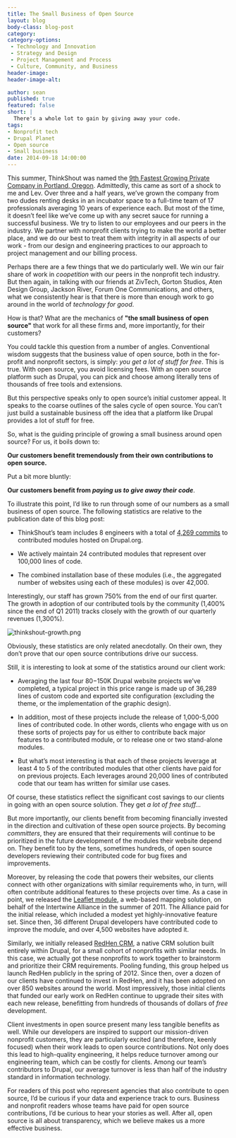 ```yaml
---
title: The Small Business of Open Source
layout: blog
body-class: blog-post
category:
category-options:
 - Technology and Innovation
 - Strategy and Design
 - Project Management and Process
 - Culture, Community, and Business
header-image:
header-image-alt:

author: sean
published: true 
featured: false
short: |
  There's a whole lot to gain by giving away your code.
tags:
- Nonprofit tech
- Drupal Planet
- Open source
- Small business
date: 2014-09-18 14:00:00
---
```

This summer, ThinkShout was named the [9th Fastest Growing Private Company in Portland, Oregon](http://www.bizjournals.com/portland/gallery/43111?s=image_gallery&img_no=87&s=image_gallery&img_no=87). Admittedly, this came as sort of a shock to me and Lev. Over three and a half years, we’ve grown the company from two dudes renting desks in an incubator space to a full-time team of 17 professionals averaging 10 years of experience each. But most of the time, it doesn’t feel like we’ve come up with any secret sauce for running a successful business. We try to listen to our employees and our peers in the industry. We partner with nonprofit clients trying to make the world a better place, and we do our best to treat them with integrity in all aspects of our work - from our design and engineering practices to our approach to project management and our billing process.

Perhaps there are a few things that we do particularly well. We win our fair share of work in *coopetition* with our peers in the nonprofit tech industry. But then again, in talking with our friends at ZivTech, Gorton Studios, Aten Design Group, Jackson River, Forum One Communications, and others, what we consistently hear is that there is more than enough work to go around in the world of *technology for good*.

How is that? What are the mechanics of **"the small business of open source"** that work for all these firms and, more importantly, for their customers?

You could tackle this question from a number of angles. Conventional wisdom suggests that the business value of open source, both in the for-profit and nonprofit sectors, is simply: *you get a lot of stuff for free*. This is true. With open source, you avoid licensing fees. With an open source platform such as Drupal, you can pick and choose among literally tens of thousands of free tools and extensions.

But this perspective speaks only to open source’s initial customer appeal. It speaks to the coarse outlines of the sales cycle of open source. You can’t just build a sustainable business off the idea that a platform like Drupal provides a lot of stuff for free.

So, what is the guiding principle of growing a small business around open source? For us, it boils down to:

**Our customers benefit tremendously from their own contributions to open source.**

Put a bit more bluntly:

**Our customers benefit from _paying us to give away their code_**.

To illustrate this point, I’d like to run through some of our numbers as a small business of open source. The following statistics are relative to the publication date of this blog post:

* ThinkShout’s team includes 8 engineers with a total of [4,269 commits](https://www.drupal.org/contribute/development) to contributed modules hosted on Drupal.org.

* We actively maintain 24 contributed modules that represent over 100,000 lines of code.

* The combined installation base of these modules (i.e., the aggregated number of websites using each of these modules) is over 42,000.

Interestingly, our staff has grown 750% from the end of our first quarter. The growth in adoption of our contributed tools by the community (1,400% since the end of Q1 2011) tracks closely with the growth of our quarterly revenues (1,300%).

![thinkshout-growth.png](/assets/images/blog/thinkshout-growth.png)

Obviously, these statistics are only related anecdotally. On their own, they don’t prove that our open source contributions drive our success.

Still, it is interesting to look at some of the statistics around our client work:

* Averaging the last four $80-$150K Drupal website projects we’ve completed, a typical project in this price range is made up of 36,289 lines of custom code and exported site configuration (excluding the theme, or the implementation of the graphic design).

* In addition, most of these projects include the release of 1,000-5,000 lines of contributed code. In other words, clients who engage with us on these sorts of projects pay for us either to contribute back major features to a contributed module, or to release one or two stand-alone modules.

* But what’s most interesting is that each of these projects leverage at least 4 to 5 of the contributed modules that other clients have paid for on previous projects. Each leverages around 20,000 lines of contributed code that our team has written for similar use cases.

Of course, these statistics reflect the significant cost savings to our clients in going with an open source solution. They get *a lot of free stuff…*

But more importantly, our clients benefit from becoming financially invested in the direction and cultivation of these open source projects. By becoming *committers*, they are ensured that their requirements will continue to be prioritized in the future development of the modules their website depend on. They benefit too by the tens, sometimes hundreds, of open source developers reviewing their contributed code for bug fixes and improvements.

Moreover, by releasing the code that powers their websites, our clients connect with other organizations with similar requirements who, in turn, will often contribute additional features to these projects over time. As a case in point, we released the [Leaflet module](https://www.drupal.org/project/leaflet), a web-based mapping solution, on behalf of the Intertwine Alliance in the summer of 2011. The Alliance paid for the initial release, which included a modest yet highly-innovative feature set. Since then, 36 different Drupal developers have contributed code to improve the module, and over 4,500 websites have adopted it.

Similarly, we initially released [RedHen CRM](https://www.drupal.org/project/redhen), a native CRM solution built entirely within Drupal, for a small cohort of nonprofits with similar needs. In this case, we actually got these nonprofits to work together to brainstorm and prioritize their CRM requirements. Pooling funding, this group helped us launch RedHen publicly in the spring of 2012. Since then, over a dozen of our clients have continued to invest in RedHen, and it has been adopted on over 850 websites around the world. Most impressively, those initial clients that funded our early work on RedHen continue to upgrade their sites with each new release, benefitting from hundreds of thousands of dollars of *free* development.

Client investments in open source present many less tangible benefits as well. While our developers are inspired to support our mission-driven nonprofit customers, they are particularly excited (and therefore, keenly focused) when their work leads to open source contributions. Not only does this lead to high-quality engineering, it helps reduce turnover among our engineering team, which can be costly for clients. Among our team’s contributors to Drupal, our average turnover is less than half of the industry standard in information technology.

For readers of this post who represent agencies that also contribute to open source, I’d be curious if your data and experience track to ours. Business and nonprofit readers whose teams have paid for open source contributions, I’d be curious to hear your stories as well. After all, open source is all about transparency, which we believe makes us a more effective business.
